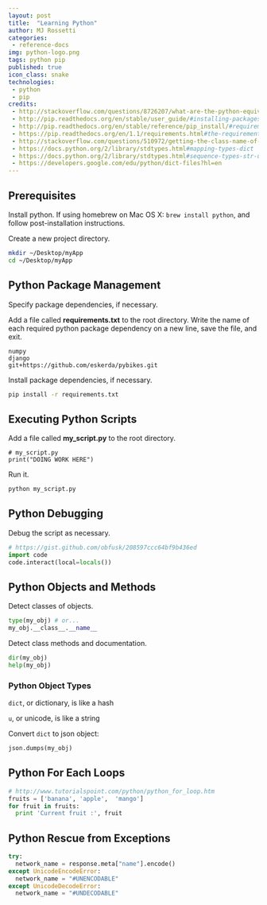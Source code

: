 ```yaml
---
layout: post
title:  "Learning Python"
author: MJ Rossetti
categories:
 - reference-docs
img: python-logo.png
tags: python pip
published: true
icon_class: snake
technologies:
 - python
 - pip
credits:  
 - http://stackoverflow.com/questions/8726207/what-are-the-python-equivalents-to-rubys-bundler-perls-carton
 - http://pip.readthedocs.org/en/stable/user_guide/#installing-packages
 - http://pip.readthedocs.org/en/stable/reference/pip_install/#requirements-file-format
 - https://pip.readthedocs.org/en/1.1/requirements.html#the-requirements-file-format
 - http://stackoverflow.com/questions/510972/getting-the-class-name-of-an-instance-in-python
 - https://docs.python.org/2/library/stdtypes.html#mapping-types-dict
 - https://docs.python.org/2/library/stdtypes.html#sequence-types-str-unicode-list-tuple-bytearray-buffer-xrange
 - https://developers.google.com/edu/python/dict-files?hl=en
---
```


## Prerequisites

Install python. If using homebrew on Mac OS X: `brew install python`, and follow post-installation instructions.

Create a new project directory.

```` sh
mkdir ~/Desktop/myApp
cd ~/Desktop/myApp
````

## Python Package Management

Specify package dependencies, if necessary.

Add a file called **requirements.txt** to the root directory. Write the name of each required python package dependency on a new line, save the file, and exit.

    numpy
    django
    git+https://github.com/eskerda/pybikes.git

Install package dependencies, if necessary.

```` sh
pip install -r requirements.txt
````

## Executing Python Scripts

Add a file called **my_script.py** to the root directory.

    # my_script.py
    print("DOING WORK HERE")

Run it.

```` sh
python my_script.py
````

## Python Debugging

Debug the script as necessary.

```` py
# https://gist.github.com/obfusk/208597ccc64bf9b436ed
import code
code.interact(local=locals())
````

## Python Objects and Methods

Detect classes of objects.

```` py
type(my_obj) # or...
my_obj.__class__.__name__
````

Detect class methods and documentation.

```` py
dir(my_obj)
help(my_obj)
````

### Python Object Types

`dict`, or dictionary, is like a hash

`u`, or unicode, is like a string

Convert `dict` to json object:

```` py
json.dumps(my_obj)
````

## Python For Each Loops

```` py
# http://www.tutorialspoint.com/python/python_for_loop.htm
fruits = ['banana', 'apple',  'mango']
for fruit in fruits:
  print 'Current fruit :', fruit
````

## Python Rescue from Exceptions

```` py
try:
  network_name = response.meta["name"].encode()
except UnicodeEncodeError:
  network_name = "#UNENCODABLE"
except UnicodeDecodeError:
  network_name = "#UNDECODABLE"
````
